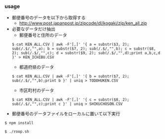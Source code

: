 ### usage
* 郵便番号のデータを以下から取得する
  * http://www.post.japanpost.jp/zipcode/dl/kogaki/zip/ken_all.zip
* 必要なデータだけ抽出
  * 郵便番号と住所のデータ
  ```
  $ cat KEN_ALL.CSV | awk -F'[,]' '{ a = substr($3, 2); sub(/.$/,"",a); b = substr($7, 2); sub(/.$/,"",b); c = substr($8, 2); sub(/.$/,"",c); d = substr($9, 2); sub(/.$/,"",d);print a,b,c,d }' > KEN_ICHIBU.CSV
  ```
  * 都道府県のデータ
  ```
  $ cat KEN_ALL.CSV | awk -F'[,]' '{ b = substr($7, 2); sub(/.$/,"",b);print b }' | uniq > TODOHUKEN.CSV
  ```
  * 市区町村のデータ
  ```
  $ cat KEN_ALL.CSV | awk -F'[,]' '{ c = substr($8, 2); sub(/.$/,"",c);print c }' | uniq > SHIKUCHOSON.CSV
  ```
* 郵便番号のデータファイルをローカルに置いて以下実行
```
$ npm install

$ ./roop.sh
```
